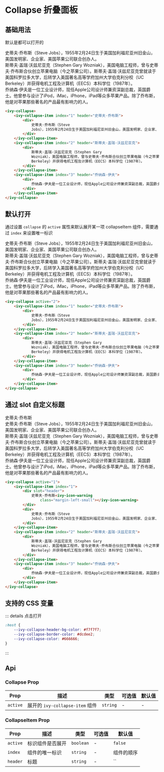 # Collapse 折叠面板

## 基础用法

默认是都可以打开的

<ivy-collapse>
    <ivy-collapse-item index="1" header="史蒂夫·乔布斯">
        <div>史蒂夫·乔布斯（Steve Jobs），1955年2月24日生于美国加利福尼亚州旧金山，美国发明家、企业家、美国苹果公司联合创办人。</div>
    </ivy-collapse-item>
    <ivy-collapse-item index="2" header="斯蒂夫·盖瑞·沃兹尼亚克">
        <div>斯蒂夫·盖瑞·沃兹尼亚克（Stephen Gary Wozniak），美国电脑工程师，曾与史蒂夫·乔布斯合伙创立苹果电脑（今之苹果公司）。斯蒂夫·盖瑞·沃兹尼亚克曾就读于美国科罗拉多大学，后转学入美国著名高等学府加州大学伯克利分校（UC Berkeley）并获得电机工程及计算机（EECS）本科学位（1987年）。</div>
    </ivy-collapse-item>
    <ivy-collapse-item index="3" header="乔纳森·伊夫">
        <div>乔纳森·伊夫是一位工业设计师，现任Apple公司设计师兼资深副总裁，英国爵士。他曾参与设计了iPod，iMac，iPhone，iPad等众多苹果产品。除了乔布斯，他是对苹果那些著名的产品最有影响力的人。</div>
    </ivy-collapse-item>
</ivy-collapse>

```html
<ivy-collapse>
    <ivy-collapse-item index="1" header="史蒂夫·乔布斯">
        <div>
            史蒂夫·乔布斯（Steve
            Jobs），1955年2月24日生于美国加利福尼亚州旧金山，美国发明家、企业家、美国苹果公司联合创办人。
        </div>
    </ivy-collapse-item>
    <ivy-collapse-item index="2" header="斯蒂夫·盖瑞·沃兹尼亚克">
        <div>
            斯蒂夫·盖瑞·沃兹尼亚克（Stephen Gary
            Wozniak），美国电脑工程师，曾与史蒂夫·乔布斯合伙创立苹果电脑（今之苹果公司）。斯蒂夫·盖瑞·沃兹尼亚克曾就读于美国科罗拉多大学，后转学入美国著名高等学府加州大学伯克利分校（UC
            Berkeley）并获得电机工程及计算机（EECS）本科学位（1987年）。
        </div>
    </ivy-collapse-item>
    <ivy-collapse-item index="3" header="乔纳森·伊夫">
        <div>
            乔纳森·伊夫是一位工业设计师，现任Apple公司设计师兼资深副总裁，英国爵士。他曾参与设计了iPod，iMac，iPhone，iPad等众多苹果产品。除了乔布斯，他是对苹果那些著名的产品最有影响力的人。
        </div>
    </ivy-collapse-item>
</ivy-collapse>
```

## 默认打开

通过设置 `collapse` 的 `active` 属性来默认展开某一项 collapseItem 组件，需要通过 `index` 来设置唯一标识

<ivy-collapse active="2">
    <ivy-collapse-item index="1" header="史蒂夫·乔布斯">
        <div>史蒂夫·乔布斯（Steve Jobs），1955年2月24日生于美国加利福尼亚州旧金山，美国发明家、企业家、美国苹果公司联合创办人。</div>
    </ivy-collapse-item>
    <ivy-collapse-item index="2" header="斯蒂夫·盖瑞·沃兹尼亚克">
        <div>斯蒂夫·盖瑞·沃兹尼亚克（Stephen Gary Wozniak），美国电脑工程师，曾与史蒂夫·乔布斯合伙创立苹果电脑（今之苹果公司）。斯蒂夫·盖瑞·沃兹尼亚克曾就读于美国科罗拉多大学，后转学入美国著名高等学府加州大学伯克利分校（UC Berkeley）并获得电机工程及计算机（EECS）本科学位（1987年）。</div>
    </ivy-collapse-item>
    <ivy-collapse-item index="3" header="乔纳森·伊夫">
        <div>乔纳森·伊夫是一位工业设计师，现任Apple公司设计师兼资深副总裁，英国爵士。他曾参与设计了iPod，iMac，iPhone，iPad等众多苹果产品。除了乔布斯，他是对苹果那些著名的产品最有影响力的人。</div>
    </ivy-collapse-item>
</ivy-collapse>

```html
<ivy-collapse active="2">
    <ivy-collapse-item index="1" header="史蒂夫·乔布斯">
        <div>
            史蒂夫·乔布斯（Steve
            Jobs），1955年2月24日生于美国加利福尼亚州旧金山，美国发明家、企业家、美国苹果公司联合创办人。
        </div>
    </ivy-collapse-item>
    <ivy-collapse-item index="2" header="斯蒂夫·盖瑞·沃兹尼亚克">
        <div>
            斯蒂夫·盖瑞·沃兹尼亚克（Stephen Gary
            Wozniak），美国电脑工程师，曾与史蒂夫·乔布斯合伙创立苹果电脑（今之苹果公司）。斯蒂夫·盖瑞·沃兹尼亚克曾就读于美国科罗拉多大学，后转学入美国著名高等学府加州大学伯克利分校（UC
            Berkeley）并获得电机工程及计算机（EECS）本科学位（1987年）。
        </div>
    </ivy-collapse-item>
    <ivy-collapse-item index="3" header="乔纳森·伊夫">
        <div>
            乔纳森·伊夫是一位工业设计师，现任Apple公司设计师兼资深副总裁，英国爵士。他曾参与设计了iPod，iMac，iPhone，iPad等众多苹果产品。除了乔布斯，他是对苹果那些著名的产品最有影响力的人。
        </div>
    </ivy-collapse-item>
</ivy-collapse>
```

## 通过 slot 自定义标题

<ivy-collapse active="1">
    <ivy-collapse-item index="1" header="史蒂夫·乔布斯">
        <div slot="header">史蒂夫·乔布斯<ivy-icon-warning class="margin-left-small"></ivy-icon-warning></div>
        <div>史蒂夫·乔布斯（Steve Jobs），1955年2月24日生于美国加利福尼亚州旧金山，美国发明家、企业家、美国苹果公司联合创办人。</div>
    </ivy-collapse-item>
    <ivy-collapse-item index="2" header="斯蒂夫·盖瑞·沃兹尼亚克">
        <div>斯蒂夫·盖瑞·沃兹尼亚克（Stephen Gary Wozniak），美国电脑工程师，曾与史蒂夫·乔布斯合伙创立苹果电脑（今之苹果公司）。斯蒂夫·盖瑞·沃兹尼亚克曾就读于美国科罗拉多大学，后转学入美国著名高等学府加州大学伯克利分校（UC Berkeley）并获得电机工程及计算机（EECS）本科学位（1987年）。</div>
    </ivy-collapse-item>
    <ivy-collapse-item index="3" header="乔纳森·伊夫">
        <div>乔纳森·伊夫是一位工业设计师，现任Apple公司设计师兼资深副总裁，英国爵士。他曾参与设计了iPod，iMac，iPhone，iPad等众多苹果产品。除了乔布斯，他是对苹果那些著名的产品最有影响力的人。</div>
    </ivy-collapse-item>
</ivy-collapse>

```html
<ivy-collapse active="1">
    <ivy-collapse-item index="1">
        <div slot="header">
            史蒂夫·乔布斯<ivy-icon-warning
                class="margin-left-small"></ivy-icon-warning>
        </div>
        <div>
            史蒂夫·乔布斯（Steve
            Jobs），1955年2月24日生于美国加利福尼亚州旧金山，美国发明家、企业家、美国苹果公司联合创办人。
        </div>
    </ivy-collapse-item>
    <ivy-collapse-item index="2" header="斯蒂夫·盖瑞·沃兹尼亚克">
        <div>
            斯蒂夫·盖瑞·沃兹尼亚克（Stephen Gary
            Wozniak），美国电脑工程师，曾与史蒂夫·乔布斯合伙创立苹果电脑（今之苹果公司）。斯蒂夫·盖瑞·沃兹尼亚克曾就读于美国科罗拉多大学，后转学入美国著名高等学府加州大学伯克利分校（UC
            Berkeley）并获得电机工程及计算机（EECS）本科学位（1987年）。
        </div>
    </ivy-collapse-item>
    <ivy-collapse-item index="3" header="乔纳森·伊夫">
        <div>
            乔纳森·伊夫是一位工业设计师，现任Apple公司设计师兼资深副总裁，英国爵士。他曾参与设计了iPod，iMac，iPhone，iPad等众多苹果产品。除了乔布斯，他是对苹果那些著名的产品最有影响力的人。
        </div>
    </ivy-collapse-item>
</ivy-collapse>
```

## 支持的 CSS 变量

::: details 点击打开

```css
:host {
    --ivy-collapse-header-bg-color: #f7f7f7;
    --ivy-collapse-border-color: #dcdee2;
    --ivy-collapse-color: #666666;
}
```

:::

<!-- 增加注释，否则页面显示不完整 -->

## Api

### Collapse Prop

| Prop     | 描述                            | 类型     | 可选值 | 默认值 |
| -------- | ------------------------------- | -------- | ------ | ------ |
| `active` | 展开的 `ivy-collapse-item` 组件 | `string` | -      | -      |

### CollapseItem Prop

| Prop     | 描述             | 类型      | 可选值 | 默认值     |
| -------- | ---------------- | --------- | ------ | ---------- |
| `active` | 标识组件是否展开 | `boolean` | -      | `false`    |
| `index`  | 组件的唯一标识   | `string`  | -      | 组件的顺序 |
| `header` | 标题             | `string`  | -      | ``         |
